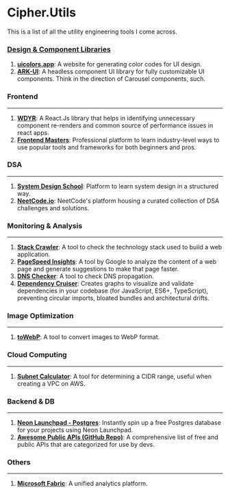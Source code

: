 # Cipher.Utils

This is a list of all the utility engineering tools I come across.

<h3><u>Design & Component Libraries</u></h3>

1. **[uicolors.app](https://uicolors.app/)**: A website for generating color codes for UI design.
2. **[ARK-UI](https://ark-ui.com/)**: A headless component UI library for fully customizable UI components. Think in the direction of Carousel components, such.

### Frontend
---

1. **[WDYR](https://github.com/welldone-software/why-did-you-render)**: A React.Js library that helps in identifying unnecessary component re-renders and common source of performance issues in react apps.
2. **[Frontend Masters](https://frontendmasters.com/dashboard/)**: Professional platform to learn industry-level ways to use popular tools and frameworks for both beginners and pros.  

### DSA
---

1. **[System Design School](https://systemdesignschool.io/)**: Platform to learn system design in a structured way.
2. **[NeetCode.io](https://neetcode.io/practice)**: NeetCode's platform housing a curated collection of DSA challenges and solutions.
 
### Monitoring & Analysis
---

1.  **[Stack Crawler](https://stackcrawler.com/)**: A tool to check the technology stack used to build a web application.
2.  **[PageSpeed Insights](https://pagespeed.web.dev/)**: A tool by Google to analyze the content of a web page and generate suggestions to make that page faster.
3.  **[DNS Checker](https://dnschecker.org/)**: A tool to check DNS propagation.
4. **[Dependency Cruiser](https://www.npmjs.com/package/dependency-cruiser)**: Creates graphs to visualize and validate dependencies in your codebase (for JavaScript, ES6+, TypeScript), preventing circular imports, bloated bundles and architectural drifts.
 
### Image Optimization
---

1.  **[toWebP](https://towebp.io/)**: A tool to convert images to WebP format.

### Cloud Computing
---

1.  **[Subnet Calculator](https://www.subnet-calculator.com/)**: A tool for determining a CIDR range, useful when creating a VPC on AWS.

### Backend & DB
---

1.  **[Neon Launchpad - Postgres](https://neon.tech/launchpad)**: Instantly spin up a free Postgres database for your projects using Neon Launchpad.
2. **[Awesome Public APIs (GitHub Repo)](https://github.com/public-apis/public-apis)**: A comprehensive list of free and public APIs that are categorized for use by devs.

### Others
---

1. **[Microsoft Fabric](https://app.fabric.microsoft.com/)**: A unified analytics platform.
